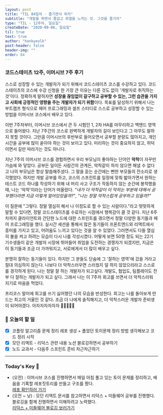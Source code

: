 ```yaml
---
layout: post
title: "TIL 84일차 - 즐기면서 하자"
subtitle: "개발을 하면서 즐겁고 희열을 느끼는 것. 그것을 즐기자"
type: "TIL - 12주차, 일요일"
createDate: "2020-09-06, 일요일"
til: true
text: true
author: "hankyeolk"
post-header: false
header-img: ""
order: 84
---
```


### 코드스테이츠 12주, 이머시브 7주 후기

스스로 성장할 수 있는 개발자가 되기 위해서 코드스테이츠 코스를 수강하고 있다. 코드스테이츠의 코스에 수강 신청을 한 가장 큰 이유는 다른 것도 없이 '개발자로 취직하는 것'이다. 정확하게 말하자면 **성장을 끊임없이 갈구하고 공부할 수 있는, 그런 습관을 가지고 사회에 긍정적인 영향을 주는 개발자가 되기 위함**이다. 목표를 달성하기 위해서 나는 부트캠프 형식으로 페어 프로그래밍과 셀프 스터디로 스스로 공부하고 성장할 수 있는 방법을 이머시브 코스에서 배우고 있다. <br>

이번 7주차부터, 이머시브 코스에서 큰 두 시험인 1, 2차 HA를 마무리하고 백엔드 영역으로 들어왔다. 지난 7주간의 코스로 완벽하게 개발자의 길이 보인다고 그 아무도 말하지 못할 것이다. 그만큼 이머시브의 후반부로 들어오면서 공부할 분량도 많아지고, 개인 시간을 공부에 많이 쏟아야 하는 것이 보이고 있다. 미리하는 것이 중요하지 않고, 허덕이면서 길만 따라가는 것도 아니다. <br>

지난 7주의 이머시브 코스를 경험하면서 우리 부모님이 좋아하는 단어인 **악착**이 자꾸만 가슴에 와 닿았다. 공부든 일이든 사람간의 관계든, 악착같이 하지 않으면 해낼 수 없다고 나의 부모님은 항상 말씀해주셨다. 그 말을 듣는 순간에는 뻔한 부모들의 잔소리로 생각했었다. 하지만 개발 공부를 하고, 코스의 스프린트를 일정에 맞춰 밟아가면서 원하는 테스트 코드 하나를 작성하기 위해 내 머리 사고 구조가 작동하지 않는 순간에 봉착했을때, 나는 '악착'이라는 단어가 떠올랐다. _"내가 더 악착같이 이 막히는 부분에 대해서 공부했더라면 지금 이렇게 얼어있었을까?"_, _"나는 정말 악착스럽게 공부하고 있을까?"_ <br>

이 질문에 "그렇다. 정말 열심히 해서 나 이정도로 할 수 있는 사람이다."라고 떳떳하게 말할 수 있다면, 정말 코드스테이츠를 수료하는 시점에서 행복감이 클 것 같다. 지난 6주차까지 클라이언트와 간단한 노드에 대한 스프린트를 겪으면서 정말 다양한 동기들과 페어 프로그래밍을 했다. 실시간 세션을 통해서 많은 동기들이 프론트엔드와 리액트에서 흥미를 가지고 있고, 어려움도 느끼고 있다는 것을 알 수 있었다. 그러면서도 다들 열심히 불을 켜고 하려는 모습이 다시 나를 각성시켰다. 어떻게 보면 50명 정도 되는 22기 기수생들이 같은 개발자 시장에 뛰어들어 취업을 도전하는 경쟁자가 되겠지만, 지금은 이 동기들과 조금 더 가까워지고, 서로에게서 더 많이 배우고 싶다. <br>

분명히 잘하는 동기들이 있다. 하지만 그 분들도 단숨에 그 '잘하는 영역'에 갔을 거라고 절대 의심하지 않는다. 나보다 더 악착스러우면 스러웠지 덜 하지 않았으리라고 스스로를 경각하게 된다. 나는 정말 잘 하는 개발자가 되고싶다. 개발도, 협업도, 팀플레이도 전부 다 잘하는 개발자가 되고 싶다. 그래서 나는 이 7주차 회고를 쓰면서 더 악착스러워 지기로 마음을 먹었다. <br>

프리코스 말미에 회고를 쓰기 싫어했던 나의 모습을 반성한다. 회고는 나를 돌아보게 만드는 최고의 거울인 것 같다. 조금 더 나에게 솔직해지고, 더 악착스러운 개발자 준비생이 되어야겠다. 아자자자자자자 💪🏼💪🏼🦄 <br>

### 📅 오늘의 할 일

- [x] 코플릿 알고리즘 문제 정리 레포 생성 + 풀었던 토이문제 정리 방법 생각해보고 코드 정리 시작 <br>
- [x] 모던 리액트 - 리덕스 관련 내용 노션 블로깅하면서 공부하기 <br>
- [x] 노드 교과서 - 다음주 스프린트 준비 차근차근하기 <br>

---

### Today's Key 🦄

- (오전) : 이머시브 코스를 진행하면서 매일 아침 풀고 있는 토이 문제를 정리하고, 배움을 기록할 레포짓토리를 만들고 구조를 짰다. <br>
  [레포 확인하러 가기](https://github.com/hankyeolk/javascript-algorithm-repo)
- (오전 ~ 낮) : 모던 리액트 문서를 참고하면서 리덕스 + 미들웨어 공부를 진행했다. 블로깅을 함께 진행하면서 이해하려고 노력했다. <br>
  [리덕스 + 미들웨어 블로깅 보러가기](https://www.notion.so/ddovblek/Redux-05-a94be2eeb7504895b8299df0b9434cc2)

